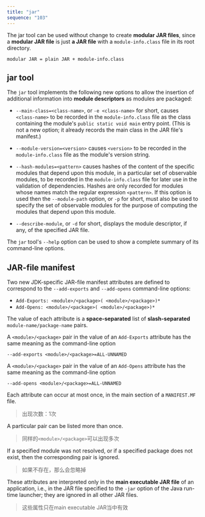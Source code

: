 ```yaml
---
title: "jar"
sequence: "103"
---
```


The jar tool can be used without change to create **modular JAR files**,
since a **modular JAR file** is just **a JAR file** with a `module-info.class` file in its root directory.

```text
modular JAR = plain JAR + module-info.class
```

## jar tool

The `jar` tool implements the following new options to allow the insertion of additional information into **module descriptors** as modules are packaged:

- `--main-class=<class-name>`, or `-e <class-name>` for short, causes `<class-name>` to be recorded
  in the `module-info.class` file as the class containing the module's `public static void main` entry point.
  (This is not a new option; it already records the main class in the JAR file's manifest.)

- `--module-version=<version>` causes `<version>` to be recorded in the `module-info.class` file as the module's version string.

- `--hash-modules=<pattern>` causes hashes of the content of the specific modules that depend upon this module,
  in a particular set of observable modules, to be recorded in the `module-info.class` file for later use in the validation of dependencies.
  Hashes are only recorded for modules whose names match the regular expression `<pattern>`.
  If this option is used then the `--module-path` option, or `-p` for short,
  must also be used to specify the set of observable modules for the purpose of computing the modules that depend upon this module.

- `--describe-module`, or `-d` for short, displays the module descriptor, if any, of the specified JAR file.

The `jar` tool's `--help` option can be used to show a complete summary of its command-line options.

## JAR-file manifest

Two new JDK-specific JAR-file manifest attributes are defined to correspond to the `--add-exports` and `--add-opens` command-line options:

- `Add-Exports: <module>/<package>( <module>/<package>)*`
- `Add-Opens: <module>/<package>( <module>/<package>)*`

The value of each attribute is a **space-separated** list of **slash-separated** `module-name/package-name` pairs.

A `<module>/<package>` pair in the value of an `Add-Exports` attribute has the same meaning as the command-line option

```text
--add-exports <module>/<package>=ALL-UNNAMED
```
A `<module>/<package>` pair in the value of an `Add-Opens` attribute has the same meaning as the command-line option

```text
--add-opens <module>/<package>=ALL-UNNAMED
```

Each attribute can occur at most once, in the main section of a `MANIFEST.MF` file.

> 出现次数：1次

A particular pair can be listed more than once.

> 同样的`<module>/<package>`可以出现多次

If a specified module was not resolved, or if a specified package does not exist, then the corresponding pair is ignored.

> 如果不存在，那么会忽略掉

These attributes are interpreted only in the **main executable JAR file** of an application,
i.e., in the JAR file specified to the `-jar` option of the Java run-time launcher;
they are ignored in all other JAR files.

> 这些属性只在main executable JAR当中有效

